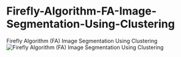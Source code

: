 # Firefly-Algorithm-FA-Image-Segmentation-Using-Clustering
Firefly Algorithm (FA) Image Segmentation Using Clustering
![Firefly Algorithm (FA) Image Segmentation Using Clustering](https://user-images.githubusercontent.com/11339420/176389547-c4a9f480-ee6e-4145-8e90-38d34602b7bb.jpg)
